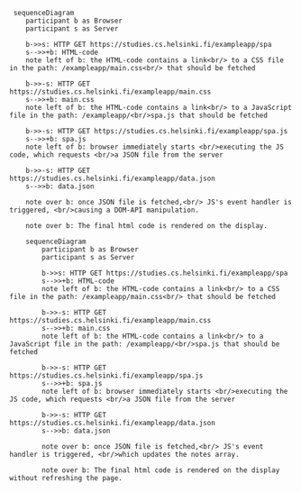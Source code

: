      sequenceDiagram
        participant b as Browser
        participant s as Server

        b->>s: HTTP GET https://studies.cs.helsinki.fi/exampleapp/spa
        s-->>+b: HTML-code
        note left of b: the HTML-code contains a link<br/> to a CSS file in the path: /exampleapp/main.css<br/> that should be fetched

        b->>-s: HTTP GET https://studies.cs.helsinki.fi/exampleapp/main.css
        s-->>+b: main.css
        note left of b: the HTML-code contains a link<br/> to a JavaScript file in the path: /exampleapp/<br/>spa.js that should be fetched

        b->>-s: HTTP GET https://studies.cs.helsinki.fi/exampleapp/spa.js
        s-->>+b: spa.js
        note left of b: browser immediately starts <br/>executing the JS code, which requests <br/>a JSON file from the server

        b->>-s: HTTP GET https://studies.cs.helsinki.fi/exampleapp/data.json
        s-->>b: data.json

        note over b: once JSON file is fetched,<br/> JS's event handler is triggered, <br/>causing a DOM-API manipulation.

        note over b: The final html code is rendered on the display. 

```mermaid
    sequenceDiagram
        participant b as Browser
        participant s as Server

        b->>s: HTTP GET https://studies.cs.helsinki.fi/exampleapp/spa
        s-->>+b: HTML-code
        note left of b: the HTML-code contains a link<br/> to a CSS file in the path: /exampleapp/main.css<br/> that should be fetched

        b->>-s: HTTP GET https://studies.cs.helsinki.fi/exampleapp/main.css
        s-->>+b: main.css
        note left of b: the HTML-code contains a link<br/> to a JavaScript file in the path: /exampleapp/<br/>spa.js that should be fetched

        b->>-s: HTTP GET https://studies.cs.helsinki.fi/exampleapp/spa.js
        s-->>+b: spa.js
        note left of b: browser immediately starts <br/>executing the JS code, which requests <br/>a JSON file from the server

        b->>-s: HTTP GET https://studies.cs.helsinki.fi/exampleapp/data.json
        s-->>b: data.json

        note over b: once JSON file is fetched,<br/> JS's event handler is triggered, <br/>which updates the notes array.

        note over b: The final html code is rendered on the display without refreshing the page. 
```